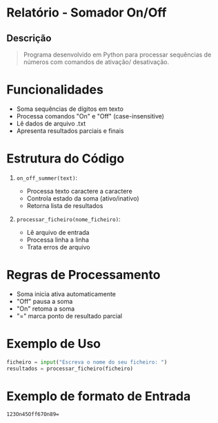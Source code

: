 # Relatório - Somador On/Off

## Descrição
> Programa desenvolvido em Python para processar 
> sequências de números com comandos de ativação/
desativação.

# Funcionalidades
- Soma sequências de dígitos em texto
- Processa comandos "On" e "Off" (case-insensitive)
- Lê dados de arquivo .txt
- Apresenta resultados parciais e finais

# Estrutura do Código
1. `on_off_summer(text)`:
   - Processa texto caractere a caractere
   - Controla estado da soma (ativo/inativo)
   - Retorna lista de resultados

2. `processar_ficheiro(nome_ficheiro)`:
   - Lê arquivo de entrada
   - Processa linha a linha
   - Trata erros de arquivo

# Regras de Processamento
- Soma inicia ativa automaticamente
- "Off" pausa a soma
- "On" retoma a soma
- "=" marca ponto de resultado parcial

# Exemplo de Uso
```python
ficheiro = input("Escreva o nome do seu ficheiro: ")
resultados = processar_ficheiro(ficheiro)
```

# Exemplo de formato de Entrada
```
123On45Off67On89=
```
